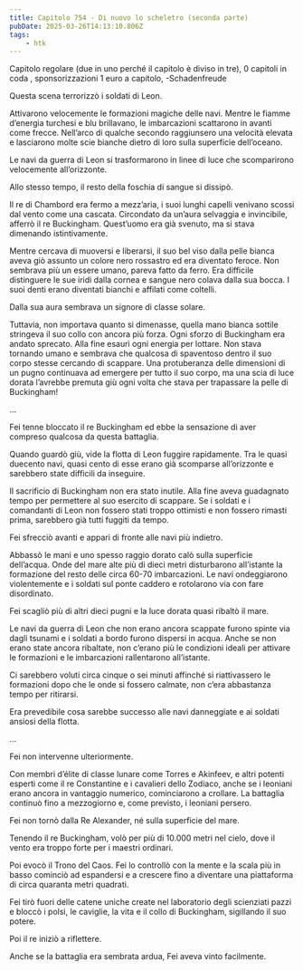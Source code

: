 ```yaml
---
title: Capitolo 754 - Di nuovo lo scheletro (seconda parte)
pubDate: 2025-03-26T14:13:10.806Z
tags:
    - htk
---
```



Capitolo regolare (due in uno perché il capitolo è diviso in tre),
0 capitoli in coda ,
sponsorizzazioni 1 euro a capitolo,
-Schadenfreude


Questa scena terrorizzò i soldati di Leon.


Attivarono velocemente le formazioni magiche delle navi. Mentre le fiamme d’energia turchesi e blu brillavano, le imbarcazioni scattarono in avanti come frecce. Nell’arco di qualche secondo raggiunsero una velocità elevata e lasciarono molte scie bianche dietro di loro sulla superficie dell’oceano.


Le navi da guerra di Leon si trasformarono in linee di luce che scomparirono velocemente all’orizzonte.


Allo stesso tempo, il resto della foschia di sangue si dissipò.


Il re di Chambord era fermo a mezz’aria, i suoi lunghi capelli venivano scossi dal vento come una cascata. Circondato da un’aura selvaggia e invincibile, afferrò il re Buckingham. Quest’uomo era già svenuto, ma si stava dimenando istintivamente.


Mentre cercava di muoversi e liberarsi, il suo bel viso dalla pelle bianca aveva giò assunto un colore nero rossastro ed era diventato feroce. Non sembrava più un essere umano, pareva fatto da ferro. Era difficile distinguere le sue iridi dalla cornea e sangue nero colava dalla sua bocca. I suoi denti erano diventati bianchi e affilati come coltelli.


Dalla sua aura sembrava un signore di classe solare.


Tuttavia, non importava quanto si dimenasse, quella mano bianca sottile stringeva il suo collo con ancora più forza. Ogni sforzo di Buckingham era andato sprecato. Alla fine esaurì ogni energia per lottare.
Non stava tornando umano e sembrava che qualcosa di spaventoso dentro il suo corpo stesse cercando di scappare. Una protuberanza delle dimensioni di un pugno continuava ad emergere per tutto il suo corpo, ma una scia di luce dorata l’avrebbe premuta giù ogni volta che stava per trapassare la pelle di Buckingham!


…


Fei tenne bloccato il re Buckingham ed ebbe la sensazione di aver compreso qualcosa da questa battaglia.


Quando guardò giù, vide la flotta di Leon fuggire rapidamente. Tra le quasi duecento navi, quasi cento di esse erano già scomparse all’orizzonte e sarebbero state difficili da inseguire.


Il sacrificio di Buckingham non era stato inutile. Alla fine aveva guadagnato tempo per permettere al suo esercito di scappare. Se i soldati e i comandanti di Leon non fossero stati troppo ottimisti e non fossero rimasti prima, sarebbero già tutti fuggiti da tempo.


Fei sfrecciò avanti e apparì di fronte alle navi più indietro.


Abbassò le mani e uno spesso raggio dorato calò sulla superficie dell’acqua. Onde del mare alte più di dieci metri disturbarono all’istante la formazione del resto delle circa 60-70 imbarcazioni. Le navi ondeggiarono violentemente e i soldati sul ponte caddero e rotolarono via con fare disordinato.

Fei scagliò più di altri dieci pugni e la luce dorata quasi ribaltò il mare.


Le navi da guerra di Leon che non erano ancora scappate furono spinte via dagli tsunami e i soldati a bordo furono dispersi in acqua. Anche se non erano state ancora ribaltate, non c’erano più le condizioni ideali per attivare le formazioni e le imbarcazioni rallentarono all’istante.


Ci sarebbero voluti circa cinque o sei minuti affinché si riattivassero le formazioni dopo che le onde si fossero calmate, non c’era abbastanza tempo per ritirarsi.


Era prevedibile cosa sarebbe successo alle navi danneggiate e ai soldati ansiosi della flotta.


…


Fei non intervenne ulteriormente.


Con membri d’élite di classe lunare come Torres e Akinfeev, e altri potenti esperti come il re Constantine e i cavalieri dello Zodiaco, anche se i leoniani erano ancora in vantaggio numerico, cominciarono a crollare. La battaglia continuò fino a mezzogiorno e, come previsto, i leoniani persero.

Fei non tornò dalla Re Alexander, né sulla superficie del mare.


Tenendo il re Buckingham, volò per più di 10.000 metri nel cielo, dove il vento era troppo forte per i maestri ordinari.


Poi evocò il Trono del Caos. Fei lo controllò con la mente e la scala più in basso cominciò ad espandersi e a crescere fino a diventare una piattaforma di circa quaranta metri quadrati.


Fei tirò fuori delle catene uniche create nel laboratorio degli scienziati pazzi e bloccò i polsi, le caviglie, la vita e il collo di Buckingham, sigillando il suo potere.


Poi il re iniziò a riflettere.


Anche se la battaglia era sembrata ardua, Fei aveva vinto facilmente.


